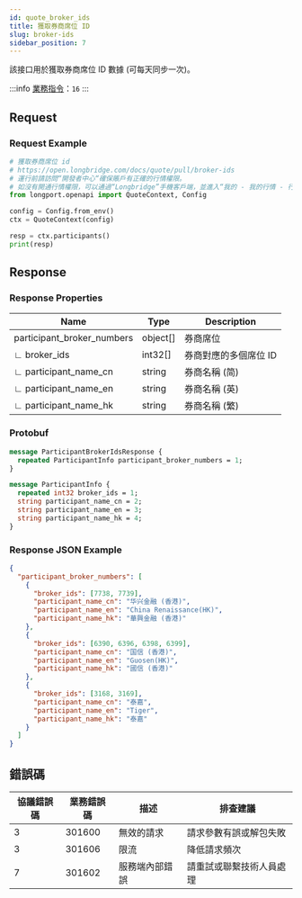 ```yaml
---
id: quote_broker_ids
title: 獲取券商席位 ID
slug: broker-ids
sidebar_position: 7
---
```


該接口用於獲取券商席位 ID 數據 (可每天同步一次)。

<SDKLinks module="quote" klass="QuoteContext" method="participants" />

:::info
[業務指令](../../socket/biz-command)：`16`
:::

## Request

### Request Example

```python
# 獲取券商席位 id
# https://open.longbridge.com/docs/quote/pull/broker-ids
# 運行前請訪問“開發者中心“確保賬戶有正確的行情權限。
# 如沒有開通行情權限，可以通過“Longbridge”手機客戶端，並進入“我的 - 我的行情 - 行情商城”購買開通行情權限。
from longport.openapi import QuoteContext, Config

config = Config.from_env()
ctx = QuoteContext(config)

resp = ctx.participants()
print(resp)
```

## Response

### Response Properties

| Name                       | Type     | Description           |
| -------------------------- | -------- | --------------------- |
| participant_broker_numbers | object[] | 券商席位              |
| ∟ broker_ids               | int32[]  | 券商對應的多個席位 ID |
| ∟ participant_name_cn      | string   | 券商名稱 (简)         |
| ∟ participant_name_en      | string   | 券商名稱 (英)         |
| ∟ participant_name_hk      | string   | 券商名稱 (繁)         |

### Protobuf

```protobuf
message ParticipantBrokerIdsResponse {
  repeated ParticipantInfo participant_broker_numbers = 1;
}

message ParticipantInfo {
  repeated int32 broker_ids = 1;
  string participant_name_cn = 2;
  string participant_name_en = 3;
  string participant_name_hk = 4;
}
```

### Response JSON Example

```json
{
  "participant_broker_numbers": [
    {
      "broker_ids": [7738, 7739],
      "participant_name_cn": "华兴金融 (香港)",
      "participant_name_en": "China Renaissance(HK)",
      "participant_name_hk": "華興金融 (香港)"
    },
    {
      "broker_ids": [6390, 6396, 6398, 6399],
      "participant_name_cn": "国信 (香港)",
      "participant_name_en": "Guosen(HK)",
      "participant_name_hk": "國信 (香港)"
    },
    {
      "broker_ids": [3168, 3169],
      "participant_name_cn": "泰嘉",
      "participant_name_en": "Tiger",
      "participant_name_hk": "泰嘉"
    }
  ]
}
```

## 錯誤碼

| 協議錯誤碼 | 業務錯誤碼 | 描述           | 排查建議                 |
| ---------- | ---------- | -------------- | ------------------------ |
| 3          | 301600     | 無效的請求     | 請求參數有誤或解包失敗   |
| 3          | 301606     | 限流           | 降低請求頻次             |
| 7          | 301602     | 服務端內部錯誤 | 請重試或聯繫技術人員處理 |
